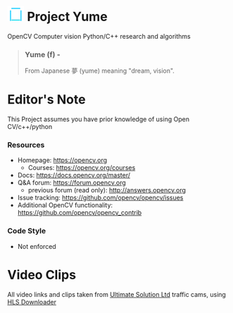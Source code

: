 # ![YumeLgo](extra/YUME_thumb.png) Project Yume
OpenCV Computer vision Python/C++ research and algorithms
> ### Yume (f) -
> From Japanese 夢 (yume) meaning "dream, vision".

# Editor's Note
This Project assumes you have prior knowledge of using Open CV/c++/python 
### Resources

* Homepage: <https://opencv.org>
  * Courses: <https://opencv.org/courses>
* Docs: <https://docs.opencv.org/master/>
* Q&A forum: <https://forum.opencv.org>
  * previous forum (read only): <http://answers.opencv.org>
* Issue tracking: <https://github.com/opencv/opencv/issues>
* Additional OpenCV functionality: <https://github.com/opencv/opencv_contrib> 

### Code Style
* Not enforced

# Video Clips
All video links and clips taken from [Ultimate Solution Ltd](https://www.traffictt.com/camera/) traffic cams, using [HLS Downloader](https://github.com/puemos/hls-downloader)